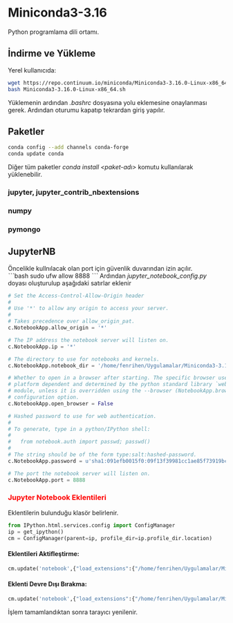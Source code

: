 # Miniconda3-3.16
Python programlama dili ortamı.

## İndirme ve Yükleme
Yerel kullanıcıda:
```bash
wget https://repo.continuum.io/miniconda/Miniconda3-3.16.0-Linux-x86_64.sh
bash Miniconda3-3.16.0-Linux-x86_64.sh
```
Yüklemenin ardından *.bashrc* dosyasına yolu eklemesine onaylanması gerek. Ardından oturumu kapatıp tekrardan giriş yapılır.

## Paketler
```bash
conda config --add channels conda-forge
conda update conda
```
Diğer tüm paketler *conda install <paket-adı>* komutu kullanılarak yüklenebilir.
### jupyter, jupyter_contrib_nbextensions
### numpy
### pymongo

## JupyterNB
Öncelikle kullnılacak olan port için güvenlik duvarından izin açılır.  
ˋˋˋbash
sudo ufw allow 8888
ˋˋˋ
Ardından *jupyter_notebook_config.py* doyası oluşturulup aşağıdaki satırlar eklenir
```python
# Set the Access-Control-Allow-Origin header
#
# Use '*' to allow any origin to access your server.
#
# Takes precedence over allow_origin_pat.
c.NotebookApp.allow_origin = '*'

# The IP address the notebook server will listen on.
c.NotebookApp.ip = '*'

# The directory to use for notebooks and kernels.
c.NotebookApp.notebook_dir = '/home/fenrihen/Uygulamalar/Miniconda3-3.16/Defterler'

# Whether to open in a browser after starting. The specific browser used is
# platform dependent and determined by the python standard library `webbrowser`
# module, unless it is overridden using the --browser (NotebookApp.browser)
# configuration option.
c.NotebookApp.open_browser = False

# Hashed password to use for web authentication.
#
# To generate, type in a python/IPython shell:
#
#   from notebook.auth import passwd; passwd()
#
# The string should be of the form type:salt:hashed-password.
c.NotebookApp.password = u'sha1:091efb0015f0:09f13f39981cc1ae85f73919bc2b85abd80e7aaa'

# The port the notebook server will listen on.
c.NotebookApp.port = 8888
```
### <span style=color:red>Jupyter Notebook Eklentileri</span>
Eklentilerin bulunduğu klasör belirlenir.
```python
from IPython.html.services.config import ConfigManager
ip = get_ipython()
cm = ConfigManager(parent=ip, profile_dir=ip.profile_dir.location)
```
#### Eklentileri Aktifleştirme:
```python
cm.update('notebook',{"load_extensions":{"/home/fenrihen/Uygulamalar/Miniconda3-3.16/share/jupyter/nbextensions/runtools/main":True}})
```
#### Eklenti Devre Dışı Bırakma:
```python
cm.update('notebook',{"load_extensions":{"/home/fenrihen/Uygulamalar/Miniconda3-3.16/share/jupyter/nbextensions/runtools/main":None}})
```
İşlem tamamlandıktan sonra tarayıcı yenilenir.
